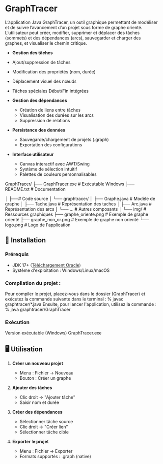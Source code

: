 # GraphTracer
L’application Java GraphTracer, un outil graphique permettant de modéliser et de suivre l’avancement d’un projet sous forme de graphe orienté. L’utilisateur peut créer, modifier, supprimer et déplacer des tâches (sommets) et des dépendances (arcs), sauvegarder et charger des graphes, et visualiser le chemin critique. 

  - **Gestion des tâches**
  - Ajout/suppression de tâches
  - Modification des propriétés (nom, durée)
  - Déplacement visuel des nœuds
  - Tâches spéciales Début/Fin intégrées

- **Gestion des dépendances**
  - Création de liens entre tâches
  - Visualisation des durées sur les arcs
  - Suppression de relations

- **Persistance des données**
  - Sauvegarde/chargement de projets (.graph)
  - Exportation des configurations

- **Interface utilisateur**
  - Canvas interactif avec AWT/Swing
  - Système de sélection intuitif
  - Palettes de couleurs personnalisables


GraphTracer/
├── GraphTracer.exe # Exécutable Windows
├── README.txt  # Documentation

│
├──# Code source
│ └── graphtracer/
│ ├── Graphe.java # Modèle de graphe
│ ├── Tache.java # Représentation des taches
│ ├── Arc.java # Représentation des arcs
│ └── ... # Autres composants
│
└── img/ # Ressources graphiques
├── graphe_oriente.png # Exemple de graphe orienté
├── graphe_non_or.png # Exemple de graphe non orienté
└── logo.png # Logo de l'application

## 🚀 Installation

### Prérequis
- JDK 17+ ([Téléchargement Oracle](https://www.oracle.com/java/))
- Système d'exploitation : Windows/Linux/macOS

### Compilation du projet :
Pour compiler le projet, placez-vous dans le dossier (GraphTracer) et exécutez la commande suivante dans le terminal :
    % javac graphtracer/*.java
Ensuite, pour lancer l'application, utilisez la commande :
    % java graphtracer/GraphTracer

### Exécution
Version exécutable (Windows)
GraphTracer.exe

## 🖥️ Utilisation

1. **Créer un nouveau projet**
   - Menu : Fichier → Nouveau
   - Bouton : Créer un graphe

2. **Ajouter des tâches**
   - Clic droit → "Ajouter tâche"
   - Saisir nom et durée

3. **Créer des dépendances**
   - Sélectionner tâche source
   - Clic droit → "Créer lien"
   - Sélectionner tâche cible

4. **Exporter le projet**
   - Menu : Fichier → Exporter
   - Formats supportés : .graph (native)

